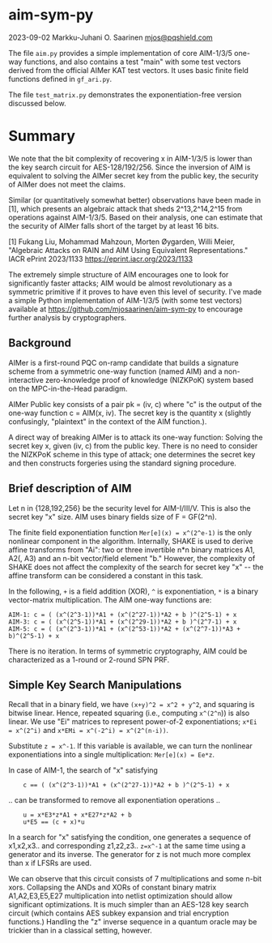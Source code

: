 #   aim-sym-py
2023-09-02  Markku-Juhani O. Saarinen <mjos@pqshield.com>


The file `aim.py` provides a simple implementation of core AIM-1/3/5 one-way functions, and also contains a test "main" with some test vectors derived from the official AIMer KAT test vectors.
It uses basic finite field functions defined in `gf_ari.py`.

The file `test_matrix.py` demonstrates the exponentiation-free version discussed below.

#   Summary

We note that the bit complexity of recovering x in AIM-1/3/5 is lower than the key search circuit for AES-128/192/256. Since the inversion of AIM is equivalent to solving the AIMer secret key from the public key, the security of AIMer does not meet the claims.

Similar (or quantitatively somewhat better) observations have been made in [1], which presents an algebraic attack that sheds 2^13,2^14,2^15 from operations against AIM-1/3/5. Based on their analysis, one can estimate that the security of AIMer falls short of the target by at least 16 bits.

[1] Fukang Liu, Mohammad Mahzoun, Morten Øygarden, Willi Meier, "Algebraic Attacks on RAIN and AIM Using Equivalent Representations." IACR ePrint 2023/1133 https://eprint.iacr.org/2023/1133

The extremely simple structure of AIM encourages one to look for significantly faster attacks; AIM would be almost revolutionary as a symmetric primitive if it proves to have even this level of security. I've made a simple Python implementation of AIM-1/3/5 (with some test vectors) available at https://github.com/mjosaarinen/aim-sym-py to encourage further analysis by cryptographers.


##  Background

AIMer is a first-round PQC on-ramp candidate that builds a signature scheme from a symmetric one-way function (named AIM) and a non-interactive zero-knowledge proof of knowledge (NIZKPoK) system based on the MPC-in-the-Head paradigm.

AIMer Public key consists of a pair pk = (iv, c) where "c" is the output of the one-way function c = AIM(x, iv). The secret key is the quantity x (slightly confusingly, "plaintext" in the context of the AIM function.).

A direct way of breaking AIMer is to attack its one-way function: Solving the secret key x, given (iv, c) from the public key. There is no need to consider the NIZKPoK scheme in this type of attack; one determines the secret key and then constructs forgeries using the standard signing procedure.


##  Brief description of AIM

Let n in {128,192,256} be the security level for AIM-I/III/V. This is also the secret key "x" size. AIM uses binary fields size of F = GF(2^n).

The finite field exponentiation function `Mer[e](x) = x^(2^e-1)` is the only nonlinear component in the algorithm. Internally, SHAKE is used to derive affine transforms from "Ai": two or three invertible n*n binary matrices A1, A2(, A3) and an n-bit vector/field element "b." However, the complexity of SHAKE does not affect the complexity of the search for secret key "x" -- the affine transform can be considered a constant in this task.

In the following, `+` is a field addition (XOR), `^` is exponentiation, `*` is a binary vector-matrix multiplication. The AIM one-way functions are:

```
AIM-1: c = ( (x^(2^3-1))*A1 + (x^(2^27-1))*A2 + b )^(2^5-1) + x
AIM-3: c = ( (x^(2^5-1))*A1 + (x^(2^29-1))*A2 + b )^(2^7-1) + x
AIM-5: c = ( (x^(2^3-1))*A1 + (x^(2^53-1))*A2 + (x^(2^7-1))*A3 + b)^(2^5-1) + x
```

There is no iteration. In terms of symmetric cryptography, AIM could be characterized as a 1-round or 2-round SPN PRF.

##  Simple Key Search Manipulations

Recall that in a binary field, we have `(x+y)^2 = x^2 + y^2`, and squaring is bitwise linear. Hence, repeated squaring (i.e., computing `x^(2^n`)) is also linear. We use "Ei" matrices to represent power-of-2 exponentiations; `x*Ei = x^(2^i)` and `x*EMi = x^(-2^i) = x^(2^(n-i))`.

Substitute `z = x^-1`. If this variable is available, we can turn the nonlinear exponentiations into a single multiplication: `Mer[e](x) = Ee*z`.

In case of AIM-1, the search of "x" satisfying
```
    c == ( (x^(2^3-1))*A1 + (x^(2^27-1))*A2 + b )^(2^5-1) + x
```
.. can be transformed to remove all exponentiation operations ..
```
    u = x*E3*z*A1 + x*E27*z*A2 + b
    u*E5 == (c + x)*u
```
In a search for "x" satisfying the condition, one generates a sequence of x1,x2,x3.. and corresponding z1,z2,z3.. `z=x^-1` at the same time using a generator and its inverse. The generator for z is not much more complex than x if LFSRs are used.

We can observe that this circuit consists of 7 multiplications and some n-bit xors. Collapsing the ANDs and XORs of constant binary matrix A1,A2,E3,E5,E27 multiplication into netlist optimization should allow significant optimizations. It is much simpler than an AES-128 key search circuit (which contains AES subkey expansion and trial encryption functions.) Handling the "z" inverse sequence in a quantum oracle may be trickier than in a classical setting, however.

